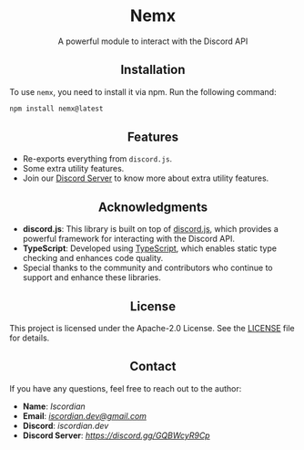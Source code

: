# <center>Nemx</center>

<center>A powerful module to interact with the Discord API</center>

## <center>Installation</center>

To use `nemx`, you need to install it via npm. Run the following command:

```bash
npm install nemx@latest
```

## <center>Features</center>

- Re-exports everything from `discord.js`.
- Some extra utility features.
- Join our [Discord Server](https://discord.gg/GQBWcyR9Cp) to know more about extra utility features.

## <center>Acknowledgments</center>

- **discord.js**: This library is built on top of [discord.js](https://discord.js.org/), which provides a powerful framework for interacting with the Discord API.
- **TypeScript**: Developed using [TypeScript](https://www.typescriptlang.org/), which enables static type checking and enhances code quality.
- Special thanks to the community and contributors who continue to support and enhance these libraries.

## <center>License</center>

This project is licensed under the Apache-2.0 License. See the [LICENSE](LICENSE) file for details.

## <center>Contact</center>

If you have any questions, feel free to reach out to the author:
- **Name**: *Iscordian*
- **Email**: *iscordian.dev@gmail.com*
- **Discord**: *iscordian.dev*
- **Discord Server**: *https://discord.gg/GQBWcyR9Cp*